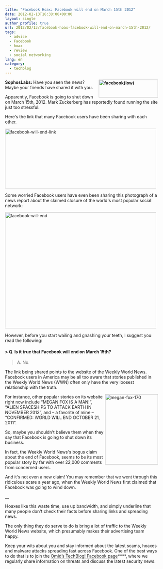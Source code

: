 ```yaml
---
title: "Facebook Hoax: Facebook will end on March 15th 2012"
date: 2012-02-13T16:30:00+00:00
layout: single
author_profile: true
url: 2012/02/13/facebook-hoax-facebook-will-end-on-march-15th-2012/
tags:
  - advice
  - Facebook
  - hoax
  - review
  - social networking
lang: en
category: 
  - techblog
---
```

**[<img title="facebook(low)" border="0" alt="facebook(low)" align="right" src="http://lh4.ggpht.com/-8NEZOtq-IP8/TzkzGoMowTI/AAAAAAAAEuQ/L7426eg-B64/facebook%252528low%252529_thumb.jpg?imgmax=800" width="195" height="59" />](http://lh4.ggpht.com/-l4ySGrcj0PI/TzkzCzrjPGI/AAAAAAAAEuI/3utZImzEKjY/s1600-h/facebook%252528low%252529%25255B2%25255D.jpg)SophosLabs:** Have you seen the news? Maybe your friends have shared it with you. 

Apparently, Facebook is going to shut down on March 15th, 2012. Mark Zuckerberg has reportedly found running the site just too stressful. 

Here's the link that many Facebook users have been sharing with each other. 

[<img title="facebook-will-end-link" border="0" alt="facebook-will-end-link" src="http://lh3.ggpht.com/-F0nqms83_DA/TzkzO5JOEdI/AAAAAAAAEug/1P4MjiHZPfY/facebook-will-end-link_thumb%25255B2%25255D.jpg?imgmax=800" width="498" height="196" />](http://lh3.ggpht.com/-v7ai9NG-qAI/TzkzKOPFnFI/AAAAAAAAEuY/MY8ELgAtZlg/s1600-h/facebook-will-end-link%25255B4%25255D.jpg) 

Some worried Facebook users have even been sharing this photograph of a news report about the claimed closure of the world's most popular social network: 

[<img title="facebook-will-end" border="0" alt="facebook-will-end" src="http://lh4.ggpht.com/-OFaH9ScI8BU/TzkzXrVUqKI/AAAAAAAAEuw/_VKWTo4PzkI/facebook-will-end_thumb%25255B2%25255D.jpg?imgmax=800" width="498" height="381" />](http://lh3.ggpht.com/-Vy_tlMGfhhQ/TzkzSssfV1I/AAAAAAAAEuo/kxtb54WZAw4/s1600-h/facebook-will-end%25255B4%25255D.jpg) 

However, before you start wailing and gnashing your teeth, I suggest you read the following: 

#### > Q. Is it true that Facebook will end on March 15th?  
> A. No. 

The link being shared points to the website of the Weekly World News. Facebook users in America may be all too aware that stories published in the Weekly World News (WWN) often only have the very loosest relationship with the truth. 

[<img title="megan-fox-170" border="0" alt="megan-fox-170" align="right" src="http://lh3.ggpht.com/-yi4mx6u8rx8/Tzkzf0AKAII/AAAAAAAAEvA/lyn5QCvtwMo/megan-fox-170_thumb%25255B1%25255D.jpg?imgmax=800" width="174" height="231" />](http://lh6.ggpht.com/-y1p0Hc0nEME/TzkzbWkrl9I/AAAAAAAAEu4/dD5b0FAyHxk/s1600-h/megan-fox-170%25255B5%25255D.jpg)For instance, other popular stories on its website right now include “MEGAN FOX IS A MAN!”, “ALIEN SPACESHIPS TO ATTACK EARTH IN NOVEMBER 2012”, and – a favorite of mine – “CONFIRMED: WORLD WILL END OCTOBER 21, 2011”. 

So, maybe you shouldn't believe them when they say that Facebook is going to shut down its business. 

In fact, the Weekly World News's bogus claim about the end of Facebook, seems to be its most popular story by far with over 22,000 comments from concerned users. 

And it's not even a new claim! You may remember that we went through this ridiculous scare a year ago, when the Weekly World News first claimed that Facebook was going to wind down. </p> 

__

Hoaxes like this waste time, use up bandwidth, and simply underline that many people don't check their facts before sharing links and spreading news. 

The only thing they do serve to do is bring a lot of traffic to the Weekly World News website, which presumably makes their advertising team happy. 

Keep your wits about you and stay informed about the latest scams, hoaxes and malware attacks spreading fast across Facebook. One of the best ways to do that is to join the <a href="https://www.facebook.com/omidsnetwork/" target="_blank">Omid’s TechBlog! Facebook page</a>****, where we regularly share information on threats and discuss the latest security news.